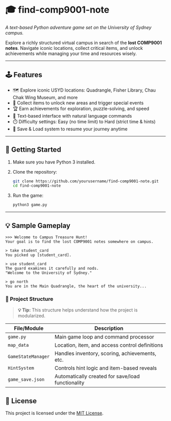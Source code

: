 # 🎓 find-comp9001-note

*A text-based Python adventure game set on the University of Sydney campus.*

Explore a richly structured virtual campus in search of the **lost COMP9001 notes**. Navigate iconic locations, collect critical items, and unlock achievements while managing your time and resources wisely.

---

## 🕹️ Features

- 🗺️ Explore iconic USYD locations: Quadrangle, Fisher Library, Chau Chak Wing Museum, and more  
- 🔑 Collect items to unlock new areas and trigger special events  
- 🏆 Earn achievements for exploration, puzzle-solving, and speed  
- 💬 Text-based interface with natural language commands  
- ⏱️ Difficulty settings: Easy (no time limit) to Hard (strict time & hints)  
- 💾 Save & Load system to resume your journey anytime  

---

## 🚀 Getting Started

1. Make sure you have Python 3 installed.
2. Clone the repository:

    ```bash
    git clone https://github.com/yourusername/find-comp9001-note.git
    cd find-comp9001-note
    ```

3. Run the game:

    ```bash
    python3 game.py
    ```

---

## 💡 Sample Gameplay

```text
>>> Welcome to Campus Treasure Hunt!
Your goal is to find the lost COMP9001 notes somewhere on campus.

> take student_card
You picked up [student_card].

> use student_card
The guard examines it carefully and nods.
"Welcome to the University of Sydney."

> go north
You are in the Main Quadrangle, the heart of the university...

```


### 📁 Project Structure

> **💡 Tip:** This structure helps understand how the project is modularized.

| File/Module         | Description                                         |
|---------------------|-----------------------------------------------------|
| `game.py`           | Main game loop and command processor                |
| `map_data`          | Location, item, and access control definitions      |
| `GameStateManager`  | Handles inventory, scoring, achievements, etc.      |
| `HintSystem`        | Controls hint logic and item-based reveals          |
| `game_save.json`    | Automatically created for save/load functionality   |

## 📜 License

This project is licensed under the [MIT License](LICENSE).
